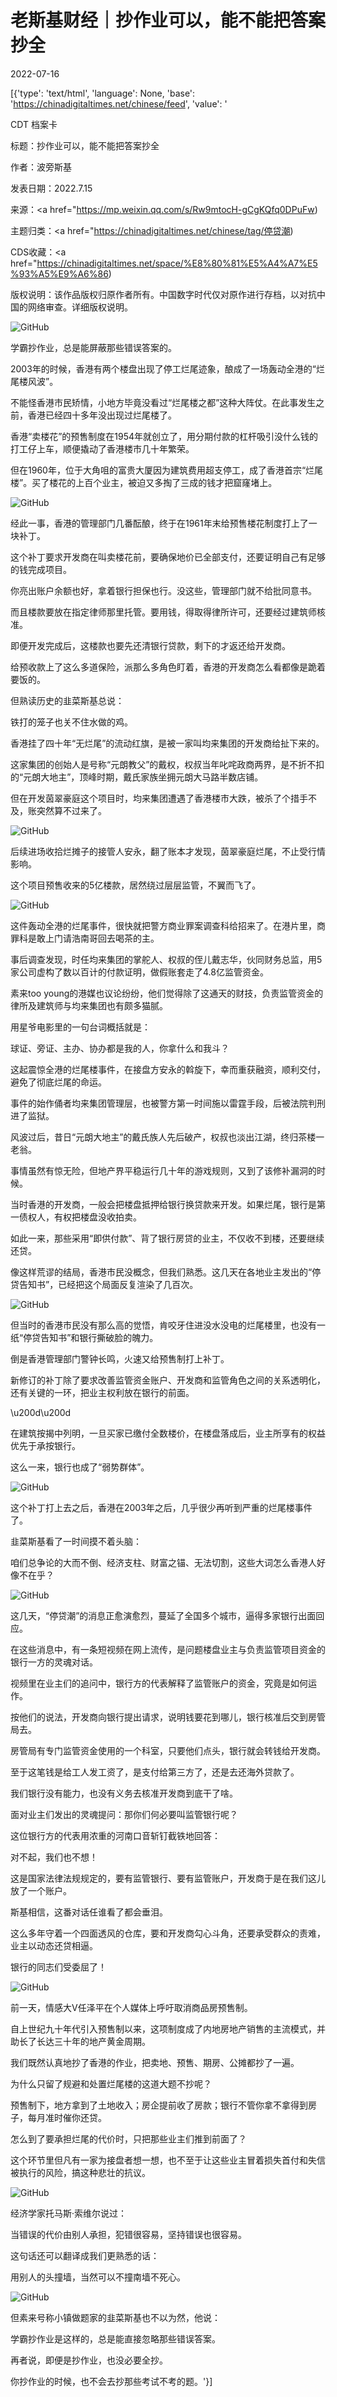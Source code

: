 # 老斯基财经｜抄作业可以，能不能把答案抄全

2022-07-16

[{'type': 'text/html', 'language': None, 'base': 'https://chinadigitaltimes.net/chinese/feed', 'value': '

CDT 档案卡

标题：抄作业可以，能不能把答案抄全

作者：波旁斯基

发表日期：2022.7.15

来源：<a href="https://mp.weixin.qq.com/s/Rw9mtocH-gCgKQfq0DPuFw)

主题归类：<a href="https://chinadigitaltimes.net/chinese/tag/停贷潮)

CDS收藏：<a href="https://chinadigitaltimes.net/space/%E8%80%81%E5%A4%A7%E5%93%A5%E9%A6%86)

版权说明：该作品版权归原作者所有。中国数字时代仅对原作进行存档，以对抗中国的网络审查。详细版权说明。





![GitHub](https://chinadigitaltimes.net/chinese/files/2022/07/image-1657972895433.png)

学霸抄作业，总是能屏蔽那些错误答案的。

2003年的时候，香港有两个楼盘出现了停工烂尾迹象，酿成了一场轰动全港的“烂尾楼风波”。

不能怪香港市民矫情，小地方毕竟没看过“烂尾楼之都”这种大阵仗。在此事发生之前，香港已经四十多年没出现过烂尾楼了。

香港“卖楼花”的预售制度在1954年就创立了，用分期付款的杠杆吸引没什么钱的打工仔上车，顺便撬动了香港楼市几十年繁荣。

但在1960年，位于大角咀的富贵大厦因为建筑费用超支停工，成了香港首宗“烂尾楼”。买了楼花的上百个业主，被迫又多掏了三成的钱才把窟窿堵上。

![GitHub](https://chinadigitaltimes.net/chinese/files/2022/07/post-684384-62d2aa9039787.png)

经此一事，香港的管理部门几番酝酿，终于在1961年末给预售楼花制度打上了一块补丁。

这个补丁要求开发商在叫卖楼花前，要确保地价已全部支付，还要证明自己有足够的钱完成项目。

你亮出账户余额也好，拿着银行担保也行。没这些，管理部门就不给批同意书。

而且楼款要放在指定律师那里托管。要用钱，得取得律所许可，还要经过建筑师核准。

即便开发完成后，这楼款也要先还清银行贷款，剩下的才返还给开发商。

给预收款上了这么多道保险，派那么多角色盯着，香港的开发商怎么看都像是跪着要饭的。

但熟读历史的韭菜斯基总说：



铁打的笼子也关不住水做的鸡。



香港挂了四十年“无烂尾”的流动红旗，是被一家叫均来集团的开发商给扯下来的。

这家集团的创始人是号称“元朗教父”的戴权，权叔当年叱咤政商两界，是不折不扣的“元朗大地主”，顶峰时期，戴氏家族坐拥元朗大马路半数店铺。

但在开发茵翠豪庭这个项目时，均来集团遭遇了香港楼市大跌，被杀了个措手不及，账突然算不过来了。

![GitHub](https://chinadigitaltimes.net/chinese/files/2022/07/post-684384-62d2aa9057cf6.)

后续进场收拾烂摊子的接管人安永，翻了账本才发现，茵翠豪庭烂尾，不止受行情影响。

这个项目预售收来的5亿楼款，居然绕过层层监管，不翼而飞了。

![GitHub](https://chinadigitaltimes.net/chinese/files/2022/07/post-684384-62d2aa907b2f6.png)

这件轰动全港的烂尾事件，很快就把警方商业罪案调查科给招来了。在港片里，商罪科是敢上门请浩南哥回去喝茶的主。

事后调查发现，时任均来集团的掌舵人、权叔的侄儿戴志华，伙同财务总监，用5家公司虚构了数以百计的付款证明，做假账套走了4.8亿监管资金。

素来too young的港媒也议论纷纷，他们觉得除了这通天的财技，负责监管资金的律所及建筑师与均来集团也有颇多猫腻。

用星爷电影里的一句台词概括就是：



球证、旁证、主办、协办都是我的人，你拿什么和我斗？



这起震惊全港的烂尾楼事件，在接盘方安永的斡旋下，幸而重获融资，顺利交付，避免了彻底烂尾的命运。

事件的始作俑者均来集团管理层，也被警方第一时间施以雷霆手段，后被法院判刑进了监狱。

风波过后，昔日“元朗大地主”的戴氏族人先后破产，权叔也淡出江湖，终归茶楼一老翁。

事情虽然有惊无险，但地产界平稳运行几十年的游戏规则，又到了该修补漏洞的时候。

当时香港的开发商，一般会把楼盘抵押给银行换贷款来开发。如果烂尾，银行是第一债权人，有权把楼盘没收拍卖。

如此一来，那些采用“即供付款”、背了银行房贷的业主，不仅收不到楼，还要继续还贷。

像这样荒谬的结局，香港市民没概念，但我们熟悉。这几天在各地业主发出的“停贷告知书”，已经把这个局面反复渲染了几百次。

![GitHub](https://chinadigitaltimes.net/chinese/files/2022/07/post-684384-62d2aa9098474.png)

但当时的香港市民没有那么高的觉悟，肯咬牙住进没水没电的烂尾楼里，也没有一纸“停贷告知书”和银行撕破脸的魄力。

倒是香港管理部门警钟长鸣，火速又给预售制打上补丁。

新修订的补丁除了要求改善监管资金账户、开发商和监管角色之间的关系透明化，还有关键的一环，把业主权利放在银行的前面。

\u200d\u200d



在建筑按揭中列明，一旦买家已缴付全数楼价，在楼盘落成后，业主所享有的权益优先于承按银行。



这么一来，银行也成了“弱势群体”。

![GitHub](https://chinadigitaltimes.net/chinese/files/2022/07/post-684384-62d2aa90b7421.png)

这个补丁打上去之后，香港在2003年之后，几乎很少再听到严重的烂尾楼事件了。

韭菜斯基看了一时间摸不着头脑：



咱们总争论的大而不倒、经济支柱、财富之锚、无法切割，这些大词怎么香港人好像不在乎？



![GitHub](https://chinadigitaltimes.net/chinese/files/2022/07/post-684384-62d2aa90d0119.gif)

这几天，“停贷潮”的消息正愈演愈烈，蔓延了全国多个城市，逼得多家银行出面回应。

在这些消息中，有一条短视频在网上流传，是问题楼盘业主与负责监管项目资金的银行一方的灵魂对话。



视频里在业主们的追问中，银行方的代表解释了监管账户的资金，究竟是如何运作。

按他们的说法，开发商向银行提出请求，说明钱要花到哪儿，银行核准后交到房管局去。

房管局有专门监管资金使用的一个科室，只要他们点头，银行就会转钱给开发商。

至于这笔钱是给工人发工资了，是支付给第三方了，还是去还海外贷款了。



我们银行没有能力，也没有义务去核准开发商到底干了啥。



面对业主们发出的灵魂提问：那你们何必要叫监管银行呢？

这位银行方的代表用浓重的河南口音斩钉截铁地回答：



对不起，我们也不想！

这是国家法律法规规定的，要有监管银行、要有监管账户，开发商于是在我们这儿放了一个账户。



斯基相信，这番对话任谁看了都会垂泪。

这么多年守着一个四面透风的仓库，要和开发商勾心斗角，还要承受群众的责难，业主以动态还贷相逼。



银行的同志们受委屈了！



![GitHub](https://chinadigitaltimes.net/chinese/files/2022/07/post-684384-62d2aa910405a.png)

前一天，情感大V任泽平在个人媒体上呼吁取消商品房预售制。

自上世纪九十年代引入预售制以来，这项制度成了内地房地产销售的主流模式，并助长了长达三十年的地产黄金周期。

我们既然认真地抄了香港的作业，把卖地、预售、期房、公摊都抄了一遍。

为什么只留了规避和处置烂尾楼的这道大题不抄呢？

预售制下，地方拿到了土地收入；房企提前收了房款；银行不管你拿不拿得到房子，每月准时催你还贷。

怎么到了要承担烂尾的代价时，只把那些业主们推到前面了？

这个环节里但凡有一家为接盘者想一想，也不至于让这些业主冒着损失首付和失信被执行的风险，搞这种悲壮的抗议。

![GitHub](https://chinadigitaltimes.net/chinese/files/2022/07/post-684384-62d2aa9122645.png)

经济学家托马斯·索维尔说过：



当错误的代价由别人承担，犯错很容易，坚持错误也很容易。



这句话还可以翻译成我们更熟悉的话：



用别人的头撞墙，当然可以不撞南墙不死心。



![GitHub](https://chinadigitaltimes.net/chinese/files/2022/07/post-684384-62d2aa914b316.png)

但素来号称小镇做题家的韭菜斯基也不以为然，他说：



学霸抄作业是这样的，总是能直接忽略那些错误答案。



再者说，即便是抄作业，也没必要全抄。

你抄作业的时候，也不会去抄那些考试不考的题。'}]